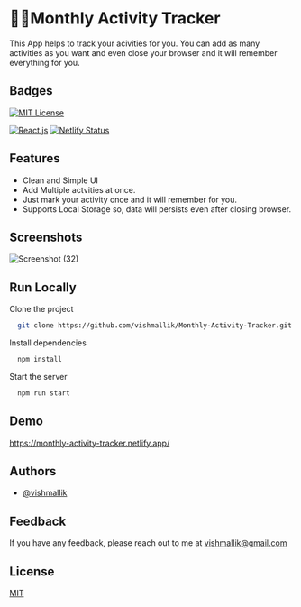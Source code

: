 # 🏃‍♂️Monthly Activity Tracker

This App helps to track your acivities for you. You can add as many activities as you want and even close your browser and it will remember everything for you.

## Badges

[![MIT License](https://img.shields.io/badge/License-MIT-green.svg)](https://choosealicense.com/licenses/mit/)

[![React.js](https://img.shields.io/badge/Frontend-React.js-blue)](https://reactjs.org/)
[![Netlify Status](https://api.netlify.com/api/v1/badges/46d4b755-6535-4bbe-a6a9-a8935a24714d/deploy-status)](https://app.netlify.com/sites/monthly-activity-tracker/deploys)

## Features

- Clean and Simple UI
- Add Multiple actvities at once.
- Just mark your activity once and it will remember for you.
- Supports Local Storage so, data will persists even after closing browser.

## Screenshots

![Screenshot (32)](https://user-images.githubusercontent.com/64186460/204129109-a11beb12-7d6d-4d28-9262-0d470c259cc0.png)

## Run Locally

Clone the project

```bash
  git clone https://github.com/vishmallik/Monthly-Activity-Tracker.git
```

Install dependencies

```bash
  npm install
```

Start the server

```bash
  npm run start
```

## Demo

https://monthly-activity-tracker.netlify.app/

## Authors

- [@vishmallik](https://www.github.com/vishmallik)

## Feedback

If you have any feedback, please reach out to me at vishmallik@gmail.com

## License

[MIT](https://choosealicense.com/licenses/mit/)
